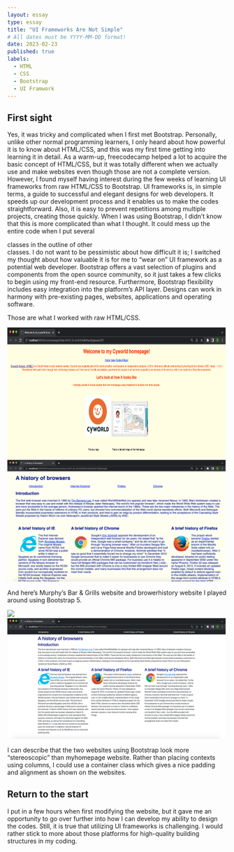 ```yaml
---
layout: essay
type: essay
title: "UI Frameworks Are Not Simple"
# All dates must be YYYY-MM-DD format!
date: 2023-02-23
published: true
labels:
  - HTML
  - CSS
  - Bootstrap
  - UI Framwork
---
```


## First sight

Yes, it was tricky and complicated when I first met Bootstrap. Personally, unlike other normal programming learners, I only heard about how powerful it is to know about HTML/CSS, and this was my first time getting into learning it in detail. As a warm-up, freecodecamp helped a lot to acquire the basic concept of HTML/CSS, but it was totally different when we actually use and make websites even though those are not a complete version. However, I found myself having interest during the few weeks of learning UI frameworks from raw HTML/CSS to Bootstrap. UI frameworks is, in simple terms, a guide to successful and elegant designs for web developers. It speeds up our development process and it enables us to make the codes straightforward. Also, it is easy to prevent repetitions among multiple projects, creating those quickly. When I was using Bootstrap, I didn’t know that this is more complicated than what I thought. It could mess up the entire code when I put several <div>classes in the outline of other <div> classes. I do not want to be pessimistic about how difficult it is; I switched my thought about how valuable it is for me to “wear on” UI framework as a potential web developer. Bootstrap offers a vast selection of plugins and components from the open source community, so it just takes a few clicks to begin using my front-end resource. Furthermore, Bootstrap flexibility includes easy integration into the platform’s API layer. Designs can work in harmony with pre-existing pages, websites, applications and operating software. 

Those are what I worked with raw HTML/CSS.
  
<img src="../img/MyhomepageHTML.png" style="width: 500px; height: 300px"><img src="../img/BrowserHTML.png" style="width: 500px">
  
And here’s Murphy’s Bar & Grills website and browerhistory website I played around using Bootstrap 5. 
  
<img src="../img/Murphy.png" style="width: 500px"><img src="../img/BrowserBoot.png" style="width: 500px">
  
I can describe that the two websites using Bootstrap look more “stereoscopic” than myhomepage website. Rather than placing contexts using columns, I could use a container class which gives a nice padding and alignment as shown on the websites. 

## Return to the start
  
I put in a few hours when first modifying the website, but it gave me an opportunity to go over further into how I can develop my ability to design the codes. Still, it is true that utilizing UI frameworks is challenging. I would rather stick to more about those platforms for high-quality building structures in my coding. 

  
  
  


